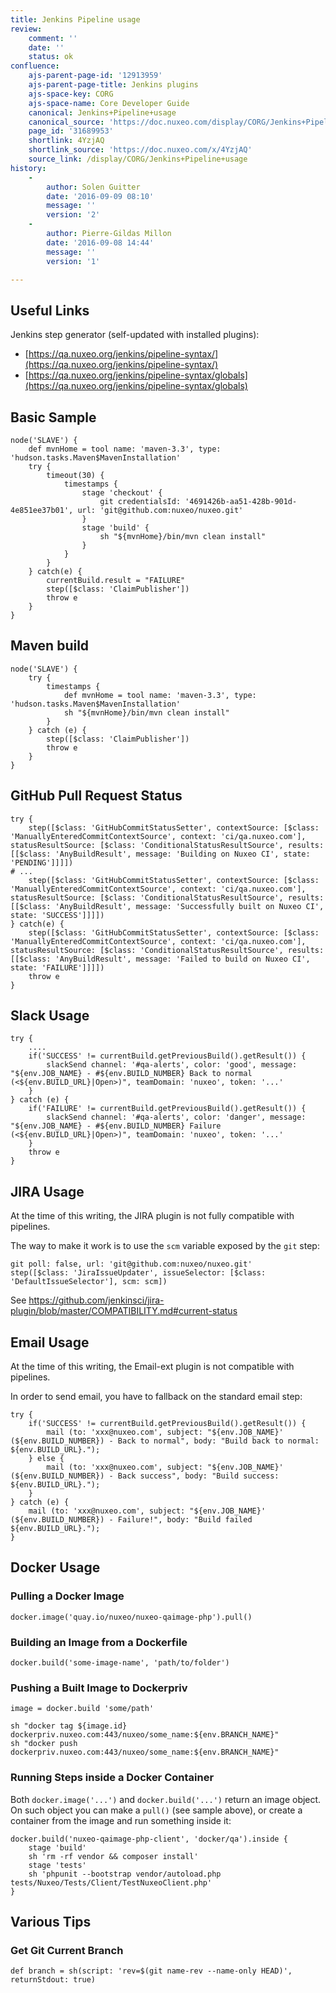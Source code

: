 ```yaml
---
title: Jenkins Pipeline usage
review:
    comment: ''
    date: ''
    status: ok
confluence:
    ajs-parent-page-id: '12913959'
    ajs-parent-page-title: Jenkins plugins
    ajs-space-key: CORG
    ajs-space-name: Core Developer Guide
    canonical: Jenkins+Pipeline+usage
    canonical_source: 'https://doc.nuxeo.com/display/CORG/Jenkins+Pipeline+usage'
    page_id: '31689953'
    shortlink: 4YzjAQ
    shortlink_source: 'https://doc.nuxeo.com/x/4YzjAQ'
    source_link: /display/CORG/Jenkins+Pipeline+usage
history:
    - 
        author: Solen Guitter
        date: '2016-09-09 08:10'
        message: ''
        version: '2'
    - 
        author: Pierre-Gildas Millon
        date: '2016-09-08 14:44'
        message: ''
        version: '1'

---
```

## Useful Links

Jenkins step generator (self-updated with installed plugins):

*   [https://qa.nuxeo.org/jenkins/pipeline-syntax/](https://qa.nuxeo.org/jenkins/pipeline-syntax/)
*   [https://qa.nuxeo.org/jenkins/pipeline-syntax/globals](https://qa.nuxeo.org/jenkins/pipeline-syntax/globals)

## Basic Sample

```
node('SLAVE') {
    def mvnHome = tool name: 'maven-3.3', type: 'hudson.tasks.Maven$MavenInstallation'
    try {
        timeout(30) {
            timestamps {
                stage 'checkout' {
                    git credentialsId: '4691426b-aa51-428b-901d-4e851ee37b01', url: 'git@github.com:nuxeo/nuxeo.git'
                }
                stage 'build' {
                    sh "${mvnHome}/bin/mvn clean install"
                }
            }
        }
    } catch(e) {
        currentBuild.result = "FAILURE"
        step([$class: 'ClaimPublisher'])
        throw e
    }
}
```

## Maven build

```
node('SLAVE') {
    try {
        timestamps {
            def mvnHome = tool name: 'maven-3.3', type: 'hudson.tasks.Maven$MavenInstallation'
            sh "${mvnHome}/bin/mvn clean install"
        }
    } catch (e) {
        step([$class: 'ClaimPublisher'])
        throw e
    }
}
```

## GitHub Pull Request Status

```
try {
    step([$class: 'GitHubCommitStatusSetter', contextSource: [$class: 'ManuallyEnteredCommitContextSource', context: 'ci/qa.nuxeo.com'], statusResultSource: [$class: 'ConditionalStatusResultSource', results: [[$class: 'AnyBuildResult', message: 'Building on Nuxeo CI', state: 'PENDING']]]])
# ...
    step([$class: 'GitHubCommitStatusSetter', contextSource: [$class: 'ManuallyEnteredCommitContextSource', context: 'ci/qa.nuxeo.com'], statusResultSource: [$class: 'ConditionalStatusResultSource', results: [[$class: 'AnyBuildResult', message: 'Successfully built on Nuxeo CI', state: 'SUCCESS']]]])
} catch(e) {
    step([$class: 'GitHubCommitStatusSetter', contextSource: [$class: 'ManuallyEnteredCommitContextSource', context: 'ci/qa.nuxeo.com'], statusResultSource: [$class: 'ConditionalStatusResultSource', results: [[$class: 'AnyBuildResult', message: 'Failed to build on Nuxeo CI', state: 'FAILURE']]]])
	throw e
}
```

## Slack Usage

```
try {
    ....
    if('SUCCESS' != currentBuild.getPreviousBuild().getResult()) {
        slackSend channel: '#qa-alerts', color: 'good', message: "${env.JOB_NAME} - #${env.BUILD_NUMBER} Back to normal (<${env.BUILD_URL}|Open>)", teamDomain: 'nuxeo', token: '...'
    }
} catch (e) {
    if('FAILURE' != currentBuild.getPreviousBuild().getResult()) {
        slackSend channel: '#qa-alerts', color: 'danger', message: "${env.JOB_NAME} - #${env.BUILD_NUMBER} Failure (<${env.BUILD_URL}|Open>)", teamDomain: 'nuxeo', token: '...'
    }
    throw e
}
```

## JIRA Usage

At the time of this writing, the JIRA plugin is not fully compatible with pipelines.

The way to make it work is to use the `scm` variable exposed by the `git` step:

```
git poll: false, url: 'git@github.com:nuxeo/nuxeo.git'
step([$class: 'JiraIssueUpdater', issueSelector: [$class: 'DefaultIssueSelector'], scm: scm])
```

See https://github.com/jenkinsci/jira-plugin/blob/master/COMPATIBILITY.md#current-status

## Email Usage

At the time of this writing, the Email-ext plugin is not compatible with pipelines.

In order to send email, you have to fallback on the standard email step:

```
try {
    if('SUCCESS' != currentBuild.getPreviousBuild().getResult()) {
        mail (to: 'xxx@nuxeo.com', subject: "${env.JOB_NAME}' (${env.BUILD_NUMBER}) - Back to normal", body: "Build back to normal: ${env.BUILD_URL}.");
    } else {
        mail (to: 'xxx@nuxeo.com', subject: "${env.JOB_NAME}' (${env.BUILD_NUMBER}) - Back success", body: "Build success: ${env.BUILD_URL}.");
    }
} catch (e) {
    mail (to: 'xxx@nuxeo.com', subject: "${env.JOB_NAME}' (${env.BUILD_NUMBER}) - Failure!", body: "Build failed ${env.BUILD_URL}.");
}
```

## Docker Usage

### Pulling a Docker Image

```
docker.image('quay.io/nuxeo/nuxeo-qaimage-php').pull()
```

### Building an Image from a Dockerfile

```
docker.build('some-image-name', 'path/to/folder')
```

### Pushing a Built Image to Dockerpriv

```
image = docker.build 'some/path'

sh "docker tag ${image.id} dockerpriv.nuxeo.com:443/nuxeo/some_name:${env.BRANCH_NAME}"
sh "docker push dockerpriv.nuxeo.com:443/nuxeo/some_name:${env.BRANCH_NAME}"
```

### Running Steps inside a Docker Container

Both `docker.image('...')` and `docker.build('...')` return an image object. On such object you can make a `pull()` (see sample above), or create a container from the image and run something inside it:

```
docker.build('nuxeo-qaimage-php-client', 'docker/qa').inside {
    stage 'build'
    sh 'rm -rf vendor && composer install'
    stage 'tests'
    sh 'phpunit --bootstrap vendor/autoload.php tests/Nuxeo/Tests/Client/TestNuxeoClient.php'
}
```

## Various Tips

### Get Git Current Branch

```
def branch = sh(script: 'rev=$(git name-rev --name-only HEAD)', returnStdout: true)
```
